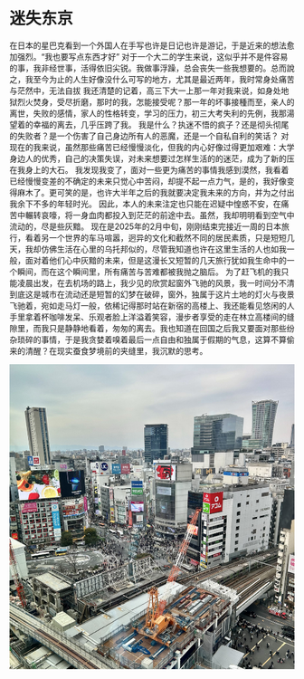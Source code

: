 # 迷失东京

在日本的星巴克看到一个外国人在手写也许是日记也许是游记，于是近来的想法愈加强烈。“我也要写点东西才好”
对于一个大二的学生来说，这似乎并不是件容易的事，我非经世事，活得依旧尖锐。我做事浮躁，总会丧失一些我想要的。总而說之，我至今为止的人生好像没什么可写的地方，尤其是最近两年，我时常身处痛苦与茫然中，无法自拔
我还清楚的记着，高三下大一上那一年对我来说，如身处地狱烈火焚身，受尽折磨，那时的我，怎能接受呢？那一年的坏事接種而至，亲人的离世，失败的感情，家人的性格转变，学习的压力，初三大考失利的先例，我那湯望着的幸福的离去，几乎压跨了我。
我是什么？执迷不悟的疯子？还是彻头彻尾的失败者？是一个伤害了自己身边所有人的恶魔，还是一个自私自利的笑话？
对现在的我来说，虽然那些痛苦已经慢慢淡化，但我的内心好像过得更加艰难：大学身边人的优秀，自己的决策失误，对未来想要过怎样生活的的迷茫，成为了新的压在我身上的大石。
我发现我变了，面对一些更为痛苦的事情我感到漠然，我看着已经慢慢变差的不确定的未来只觉心中苦闷，却提不起一点力气，是的，我好像变得麻木了。更可笑的是，也许大半年之后的我就要决定我未来的方向，并为之付出我余下不多的年轻时光。
因此，本人的未来注定也只能在迟疑中惶惑不安，在痛苦中輾转哀嚎，将一身血肉都投入到茫茫的前途中去。虽然，我却明明看到空气中流动的，尽是些灰黯。
现在是2025年的2月中旬，刚刚结束完接近一周的日本旅行，看着另一个世界的车马喧嚣，迥异的文化和截然不同的居民素质，只是短短几天，我却仿佛生活在心里的乌托邦似的，尽管我知道也许在这里生活的人也如我一般，面对着他们心中灰黯的未来，但是这漫长又短暂的几天旅行犹如我生命中的一个瞬间，而在这个瞬间里，所有痛苦与苦难都被我抛之脑后。
为了赶飞机的我只能凌晨出发，在去机场的路上，我少见的欣赏起窗外飞驰的风景，我一时间分不清到底这是城市在流动还是短暂的幻梦在破碎，窗外，独属于这片土地的灯火与夜景飞驰着，宛如走马灯一般，依稀记得那时站在新宿的高楼上、我还能看见悠闲的人手里拿着杯咖啡发呆、乐观者脸上洋溢着笑容，漫步者享受的走在林立高楼间的缝隙里，而我只是静静地看着，匆匆的离去。我也知道在回国之后我又要面对那些纷杂琐碎的事情，于是我贪婪着嗅着最后一点自由和独属于假期的气息，这算不算偷来的清醒？在现实蚕食梦境前的夹缝里，我沉默的思考。

![image](images/IMG_7295(20250220-070041).JPG)
